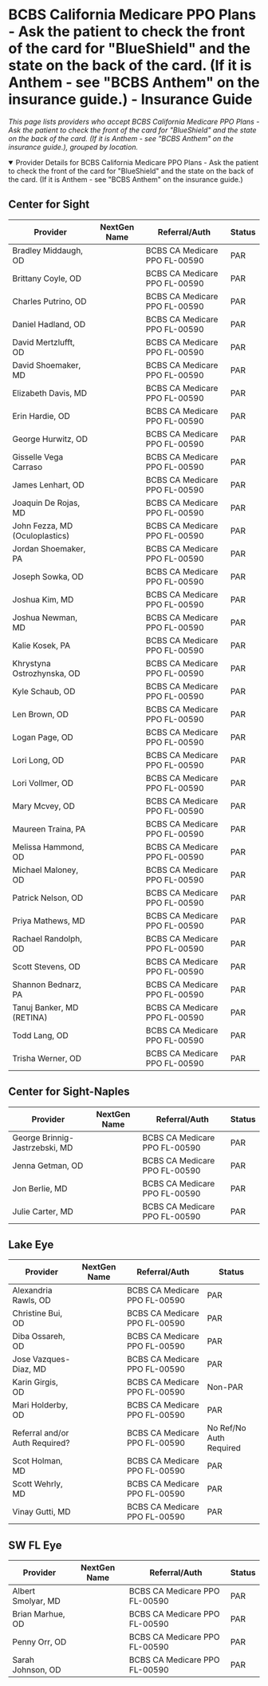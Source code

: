 # BCBS California Medicare PPO Plans - Ask the patient to check the front of the card for "BlueShield" and the state on the back of the card. (If it is Anthem - see "BCBS Anthem" on the insurance guide.) - Insurance Guide

*This page lists providers who accept BCBS California Medicare PPO Plans - Ask the patient to check the front of the card for "BlueShield" and the state on the back of the card. (If it is Anthem - see "BCBS Anthem" on the insurance guide.), grouped by location.*

<details open><summary>Provider Details for BCBS California Medicare PPO Plans - Ask the patient to check the front of the card for "BlueShield" and the state on the back of the card. (If it is Anthem - see "BCBS Anthem" on the insurance guide.)</summary>

## Center for Sight

| Provider | NextGen Name | Referral/Auth | Status |
|----------|-------------|--------------|--------|
| Bradley Middaugh, OD |  | BCBS CA Medicare PPO FL-00590 | PAR |
| Brittany Coyle, OD |  | BCBS CA Medicare PPO FL-00590 | PAR |
| Charles Putrino, OD |  | BCBS CA Medicare PPO FL-00590 | PAR |
| Daniel Hadland, OD |  | BCBS CA Medicare PPO FL-00590 | PAR |
| David Mertzlufft, OD |  | BCBS CA Medicare PPO FL-00590 | PAR |
| David Shoemaker, MD |  | BCBS CA Medicare PPO FL-00590 | PAR |
| Elizabeth Davis, MD |  | BCBS CA Medicare PPO FL-00590 | PAR |
| Erin Hardie, OD |  | BCBS CA Medicare PPO FL-00590 | PAR |
| George Hurwitz, OD |  | BCBS CA Medicare PPO FL-00590 | PAR |
| Gisselle Vega Carraso |  | BCBS CA Medicare PPO FL-00590 | PAR |
| James Lenhart, OD |  | BCBS CA Medicare PPO FL-00590 | PAR |
| Joaquin De Rojas, MD |  | BCBS CA Medicare PPO FL-00590 | PAR |
| John Fezza, MD (Oculoplastics) |  | BCBS CA Medicare PPO FL-00590 | PAR |
| Jordan Shoemaker, PA |  | BCBS CA Medicare PPO FL-00590 | PAR |
| Joseph Sowka, OD |  | BCBS CA Medicare PPO FL-00590 | PAR |
| Joshua Kim, MD |  | BCBS CA Medicare PPO FL-00590 | PAR |
| Joshua Newman, MD |  | BCBS CA Medicare PPO FL-00590 | PAR |
| Kalie Kosek, PA |  | BCBS CA Medicare PPO FL-00590 | PAR |
| Khrystyna Ostrozhynska, OD |  | BCBS CA Medicare PPO FL-00590 | PAR |
| Kyle Schaub, OD |  | BCBS CA Medicare PPO FL-00590 | PAR |
| Len Brown, OD |  | BCBS CA Medicare PPO FL-00590 | PAR |
| Logan Page, OD |  | BCBS CA Medicare PPO FL-00590 | PAR |
| Lori Long, OD |  | BCBS CA Medicare PPO FL-00590 | PAR |
| Lori Vollmer, OD |  | BCBS CA Medicare PPO FL-00590 | PAR |
| Mary Mcvey, OD |  | BCBS CA Medicare PPO FL-00590 | PAR |
| Maureen Traina, PA |  | BCBS CA Medicare PPO FL-00590 | PAR |
| Melissa Hammond, OD |  | BCBS CA Medicare PPO FL-00590 | PAR |
| Michael Maloney, OD |  | BCBS CA Medicare PPO FL-00590 | PAR |
| Patrick Nelson, OD |  | BCBS CA Medicare PPO FL-00590 | PAR |
| Priya Mathews, MD |  | BCBS CA Medicare PPO FL-00590 | PAR |
| Rachael Randolph, OD |  | BCBS CA Medicare PPO FL-00590 | PAR |
| Scott Stevens, OD |  | BCBS CA Medicare PPO FL-00590 | PAR |
| Shannon Bednarz, PA |  | BCBS CA Medicare PPO FL-00590 | PAR |
| Tanuj Banker, MD (RETINA) |  | BCBS CA Medicare PPO FL-00590 | PAR |
| Todd Lang, OD |  | BCBS CA Medicare PPO FL-00590 | PAR |
| Trisha Werner, OD |  | BCBS CA Medicare PPO FL-00590 | PAR |

## Center for Sight-Naples

| Provider | NextGen Name | Referral/Auth | Status |
|----------|-------------|--------------|--------|
| George Brinnig-Jastrzebski, MD |  | BCBS CA Medicare PPO FL-00590 | PAR |
| Jenna Getman, OD |  | BCBS CA Medicare PPO FL-00590 | PAR |
| Jon Berlie, MD |  | BCBS CA Medicare PPO FL-00590 | PAR |
| Julie Carter, MD |  | BCBS CA Medicare PPO FL-00590 | PAR |

## Lake Eye 

| Provider | NextGen Name | Referral/Auth | Status |
|----------|-------------|--------------|--------|
| Alexandria Rawls, OD |  | BCBS CA Medicare PPO FL-00590 | PAR |
| Christine Bui, OD |  | BCBS CA Medicare PPO FL-00590 | PAR |
| Diba Ossareh, OD |  | BCBS CA Medicare PPO FL-00590 | PAR |
| Jose Vazques-Diaz, MD |  | BCBS CA Medicare PPO FL-00590 | PAR |
| Karin Girgis, OD |  | BCBS CA Medicare PPO FL-00590 | Non-PAR |
| Mari Holderby, OD |  | BCBS CA Medicare PPO FL-00590 | PAR |
| Referral and/or Auth Required? |  | BCBS CA Medicare PPO FL-00590 | No Ref/No Auth Required |
| Scot Holman, MD |  | BCBS CA Medicare PPO FL-00590 | PAR |
| Scott Wehrly, MD |  | BCBS CA Medicare PPO FL-00590 | PAR |
| Vinay Gutti, MD |  | BCBS CA Medicare PPO FL-00590 | PAR |

## SW FL Eye

| Provider | NextGen Name | Referral/Auth | Status |
|----------|-------------|--------------|--------|
| Albert Smolyar, MD |  | BCBS CA Medicare PPO FL-00590 | PAR |
| Brian Marhue, OD |  | BCBS CA Medicare PPO FL-00590 | PAR |
| Penny Orr, OD |  | BCBS CA Medicare PPO FL-00590 | PAR |
| Sarah Johnson, OD |  | BCBS CA Medicare PPO FL-00590 | PAR |

</details>

